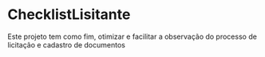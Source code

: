 # ChecklistLisitante
Este projeto tem como fim, otimizar e facilitar a observação do processo de licitação e cadastro de documentos
